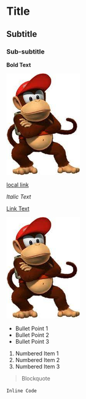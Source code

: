 # Title

## Subtitle

### Sub-subtitle

**Bold Text**

![Splash](Untitled.jpg)

[local link](subcontent/test.md)

*Italic Text*

[Link Text](https://example.com)

![Image Alt Text](Untitled.jpg)

- Bullet Point 1
- Bullet Point 2
- Bullet Point 3

1. Numbered Item 1
2. Numbered Item 2
3. Numbered Item 3

> Blockquote

`Inline Code`

